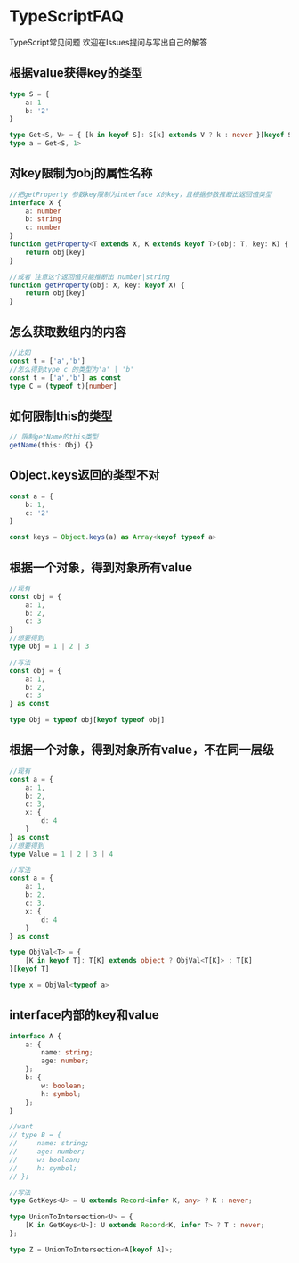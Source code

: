 # TypeScriptFAQ
TypeScript常见问题 欢迎在Issues提问与写出自己的解答

## 根据value获得key的类型
```ts
type S = {
    a: 1
    b: '2'
}

type Get<S, V> = { [k in keyof S]: S[k] extends V ? k : never }[keyof S]
type a = Get<S, 1>
```
## 对key限制为obj的属性名称
```ts
//把getProperty 参数key限制为interface X的key，且根据参数推断出返回值类型
interface X {
    a: number
    b: string
    c: number
}
function getProperty<T extends X, K extends keyof T>(obj: T, key: K) {
    return obj[key]
}

//或者 注意这个返回值只能推断出 number|string
function getProperty(obj: X, key: keyof X) {
    return obj[key]
}
```
## 怎么获取数组内的内容
```ts
//比如
const t = ['a','b']
//怎么得到type c 的类型为'a' | 'b'
const t = ['a','b'] as const
type C = (typeof t)[number]
```
## 如何限制this的类型
```ts
// 限制getName的this类型
getName(this: Obj) {}
```
## Object.keys返回的类型不对
```ts
const a = {
    b: 1,
    c: '2'
}

const keys = Object.keys(a) as Array<keyof typeof a>
```
## 根据一个对象，得到对象所有value
```ts
//现有 
const obj = {
    a: 1,
    b: 2,
    c: 3
}
//想要得到
type Obj = 1 | 2 | 3

//写法
const obj = {
    a: 1,
    b: 2,
    c: 3
} as const

type Obj = typeof obj[keyof typeof obj]
```
## 根据一个对象，得到对象所有value，不在同一层级
```ts
//现有
const a = {
    a: 1,
    b: 2,
    c: 3,
    x: {
        d: 4
    }
} as const
//想要得到
type Value = 1 | 2 | 3 | 4

//写法
const a = {
    a: 1,
    b: 2,
    c: 3,
    x: {
        d: 4
    }
} as const

type ObjVal<T> = {
    [K in keyof T]: T[K] extends object ? ObjVal<T[K]> : T[K]
}[keyof T]

type x = ObjVal<typeof a>
``` 
## interface内部的key和value
```ts
interface A {
    a: {
        name: string;
        age: number;
    };
    b: {
        w: boolean;
        h: symbol;
    };
}

//want
// type B = {
//     name: string;
//     age: number;
//     w: boolean;
//     h: symbol;
// };

//写法
type GetKeys<U> = U extends Record<infer K, any> ? K : never;

type UnionToIntersection<U> = {
    [K in GetKeys<U>]: U extends Record<K, infer T> ? T : never;
};

type Z = UnionToIntersection<A[keyof A]>;
```